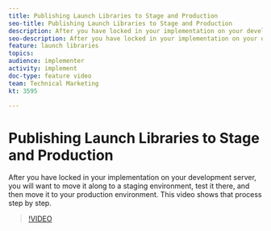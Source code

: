```yaml
---
title: Publishing Launch Libraries to Stage and Production
seo-title: Publishing Launch Libraries to Stage and Production
description: After you have locked in your implementation on your development server, you will want to move it along to a staging environment, test it there, and then move it to your production environment. This video shows that process step by step.
seo-description: After you have locked in your implementation on your development server, you will want to move it along to a staging environment, test it there, and then move it to your production environment. This video shows that process step by step.
feature: launch libraries
topics: 
audience: implementer
activity: implement
doc-type: feature video
team: Technical Marketing
kt: 3595

---
```


# Publishing Launch Libraries to Stage and Production

After you have locked in your implementation on your development server, you will want to move it along to a staging environment, test it there, and then move it to your production environment. This video shows that process step by step.

>[!VIDEO](https://video.tv.adobe.com/v/28777/?quality=12)
